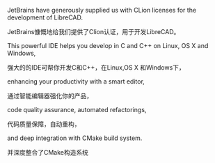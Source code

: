 JetBrains have generously supplied us with CLion licenses for the development of LibreCAD. 

JetBrains慷慨地给我们提供了Clion认证，用于开发LibreCAD。

This powerful IDE helps you develop in C and C++ on Linux, OS X and Windows, 

强大的的IDE可帮你开发C和C++，在Linux,OS X 和Windows下，

enhancing your productivity with a smart editor,
 
通过智能编辑器强化你的产品， 
 
code quality assurance, automated refactorings, 

代码质量保障，自动重构，

and deep integration with CMake build system.

并深度整合了CMake构造系统
